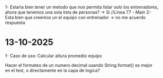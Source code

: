 

1- Estaria bien tener un metodo que nos permita listar solo los entrenadores, ahora que tenemos una sola lista de personas? -> Si
//Linea 77 - Main
2- Esta bien que creemos un el equipo con entrenador -> no me acuerdo respuesta

# 13-10-2025

1- Caso de uso: Calcular altura promedio equipo 

Hacer el formateo de un numero decimal usando String.format() es mejor en el test, o
directamente en la capa de logica?
